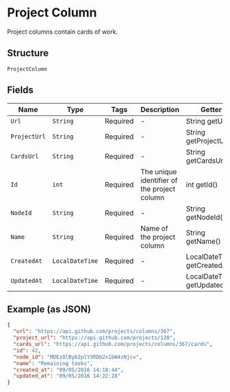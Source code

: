 
# Project Column

Project columns contain cards of work.

## Structure

`ProjectColumn`

## Fields

| Name | Type | Tags | Description | Getter | Setter |
|  --- | --- | --- | --- | --- | --- |
| `Url` | `String` | Required | - | String getUrl() | setUrl(String url) |
| `ProjectUrl` | `String` | Required | - | String getProjectUrl() | setProjectUrl(String projectUrl) |
| `CardsUrl` | `String` | Required | - | String getCardsUrl() | setCardsUrl(String cardsUrl) |
| `Id` | `int` | Required | The unique identifier of the project column | int getId() | setId(int id) |
| `NodeId` | `String` | Required | - | String getNodeId() | setNodeId(String nodeId) |
| `Name` | `String` | Required | Name of the project column | String getName() | setName(String name) |
| `CreatedAt` | `LocalDateTime` | Required | - | LocalDateTime getCreatedAt() | setCreatedAt(LocalDateTime createdAt) |
| `UpdatedAt` | `LocalDateTime` | Required | - | LocalDateTime getUpdatedAt() | setUpdatedAt(LocalDateTime updatedAt) |

## Example (as JSON)

```json
{
  "url": "https://api.github.com/projects/columns/367",
  "project_url": "https://api.github.com/projects/120",
  "cards_url": "https://api.github.com/projects/columns/367/cards",
  "id": 42,
  "node_id": "MDEzOlByb2plY3RDb2x1bW4zNjc=",
  "name": "Remaining tasks",
  "created_at": "09/05/2016 14:18:44",
  "updated_at": "09/05/2016 14:22:28"
}
```

